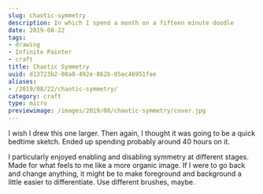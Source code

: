 ```yaml
---
slug: chaotic-symmetry
description: In which I spend a month on a fifteen minute doodle
date: 2019-08-22
tags:
- drawing
- Infinite Painter
- craft
title: Chaotic Symmetry
uuid: d13723b2-08a8-492e-862b-05ac46951fae
aliases:
- /2019/08/22/chaotic-symmetry/
category: craft
type: micro
previewimage: /images/2019/08/chaotic-symmetry/cover.jpg
---
```

I wish I drew this one larger. Then again, I thought it was going to be a quick bedtime sketch. Ended up
spending probably around 40 hours on it.

<!-- TEASER_END -->

I particularly enjoyed enabling and disabling symmetry at different stages. Made for what feels to me like a
more organic image. If I were to go back and change anything, it might be to make foreground and background a
little easier to differentiate. Use different brushes, maybe.